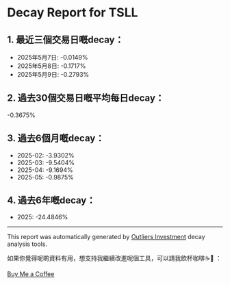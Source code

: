 # Decay Report for TSLL

## 1. 最近三個交易日嘅decay：

- 2025年5月7日: -0.0149%
- 2025年5月8日: -0.1717%
- 2025年5月9日: -0.2793%

## 2. 過去30個交易日嘅平均每日decay：
-0.3675%

## 3. 過去6個月嘅decay：

- 2025-02: -3.9302%
- 2025-03: -9.5404%
- 2025-04: -9.1694%
- 2025-05: -0.9875%

## 4. 過去6年嘅decay：

- 2025: -24.4846%
---

This report was automatically generated by [Outliers Investment](https://outliersecon.github.io/Outliers-Investment/) decay analysis tools.

如果你覺得呢啲資料有用，想支持我繼續改進呢個工具，可以請我飲杯咖啡☕🙏 ：

[Buy Me a Coffee](https://buymeacoffee.com/outliersecon)